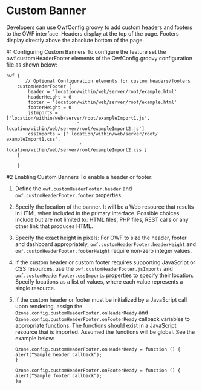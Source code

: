 # Custom Banner

Developers can use OwfConfig.groovy to add custom headers and footers to the OWF interface. Headers display at the top of the page. Footers display directly above the absolute bottom of the page.  

#1 Configuring Custom Banners
To configure the feature set the owf.customHeaderFooter  elements of the OwfConfig.groovy configuration file as shown below:  

    owf {
           // Optional Configuration elements for custom headers/footers 
       	customHeaderFooter {
    		header = 'location/within/web/server/root/example.html'
    		headerHeight = 0
    		footer = 'location/within/web/server/root/example.html'
    		footerHeight = 0
    		jsImports = ['location/within/web/server/root/exampleImport1.js',
                              ' location/within/web/server/root/exampleImport2.js']
    		cssImports = [' location/within/web/server/root/    exampleImport1.css',
                               ' location/within/web/server/root/exampleImport2.css']
    	}
    
    	}

#2   Enabling Custom Banners
To enable a header or footer:

1.	Define the `owf.customHeaderFooter.header` and `owf.customHeaderFooter.footer` properties. 
2.	Specify the location of the banner. It will be a Web resource that results in HTML when included in the primary interface. Possible choices include but are not limited to: HTML files, PHP files, REST calls or any other link that produces HTML.
3.	Specify the exact height in pixels:  For OWF to size the header, footer and dashboard appropriately, `owf.customHeaderFooter.headerHeight` and `owf.customHeaderFooter.footerHeight` require non-zero integer values.
4.	If the custom header or custom footer requires supporting JavaScript or CSS resources, use the `owf.customHeaderFooter.jsImports` and `owf.customHeaderFooter.cssImports` properties to specify their location. Specify locations as a list of values, where each value represents a single resource.
5.	If the custom header or footer must be initialized by a JavaScript call upon rendering, assign the `Ozone.config.customHeaderFooter.onHeaderReady` and `Ozone.config.customHeaderFooter.onFooterReady` callback variables to appropriate functions. The functions should exist in a JavaScript resource that is imported. Assumed the functions will be global. See the example below:

        Ozone.config.customHeaderFooter.onHeaderReady = function () {
    	alert(“Sample header callback”);
        }

        Ozone.config.customHeaderFooter.onFooterReady = function () {
    	alert(“Sample footer callback”);
        }a
